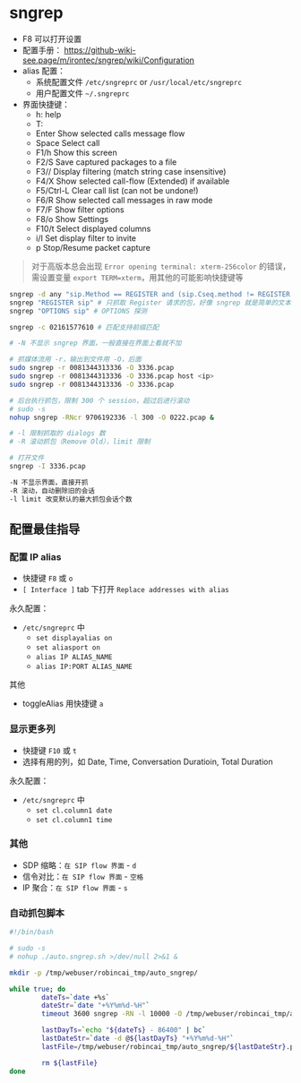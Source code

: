 # sngrep

- F8 可以打开设置
- 配置手册： https://github-wiki-see.page/m/irontec/sngrep/wiki/Configuration
- alias 配置：
  - 系统配置文件 `/etc/sngreprc` or `/usr/local/etc/sngreprc`
  - 用户配置文件 `~/.sngreprc`
- 界面快捷键：
  - h: help
  - T:
  - Enter       Show selected calls message flow
  - Space       Select call
  - F1/h        Show this screen
  - F2/S        Save captured packages to a file
  - F3//        Display filtering (match string case insensitive)
  - F4/X        Show selected call-flow (Extended) if available
  - F5/Ctrl-L   Clear call list (can not be undone!)
  - F6/R        Show selected call messages in raw mode
  - F7/F        Show filter options
  - F8/o        Show Settings
  - F10/t       Select displayed columns
  - i/I         Set display filter to invite
  - p           Stop/Resume packet capture

> 对于高版本总会出现 `Error opening terminal: xterm-256color` 的错误，需设置变量 `export TERM=xterm`，用其他的可能影响快捷键等

```sh
sngrep -d any "sip.Method == REGISTER and (sip.Cseq.method != REGISTER or sip.Status-Code ==0)" # d device
sngrep "REGISTER sip" # 只抓取 Register 请求的包，好像 sngrep 就是简单的文本匹配
sngrep "OPTIONS sip" # OPTIONS 探测

sngrep -c 02161577610 # 匹配支持前缀匹配

# -N 不显示 sngrep 界面，一般直接在界面上看就不加

# 抓媒体流用 -r，输出到文件用 -O，后面
sudo sngrep -r 0081344313336 -O 3336.pcap
sudo sngrep -r 0081344313336 -O 3336.pcap host <ip>
sudo sngrep -r 0081344313336 -O 3336.pcap

# 后台执行抓包，限制 300 个 session，超过后进行滚动
# sudo -s
nohup sngrep -RNcr 9706192336 -l 300 -O 0222.pcap &

# -l 限制抓取的 dialogs 数
# -R 滚动抓包（Remove Old），limit 限制

# 打开文件
sngrep -I 3336.pcap

-N 不显示界面，直接开抓
-R 滚动，自动删除旧的会话
-l limit 改变默认的最大抓包会话个数
```

## 配置最佳指导

### 配置 IP alias

- 快捷键 `F8` 或 `o`
- `[ Interface ]` tab 下打开 `Replace addresses with alias`

永久配置：

- `/etc/sngreprc` 中
  - `set displayalias on`
  - `set aliasport on`
  - `alias IP ALIAS_NAME`
  - `alias IP:PORT ALIAS_NAME`

其他

- toggleAlias 用快捷键 `a`

### 显示更多列

- 快捷键 `F10` 或 `t`
- 选择有用的列，如 Date, Time, Conversation Duratioin, Total Duration

永久配置：

- `/etc/sngreprc` 中
  - `set cl.column1 date`
  - `set cl.column1 time`

### 其他

- SDP 缩略：`在 SIP flow 界面` - `d`
- 信令对比：`在 SIP flow 界面` - `空格`
- IP 聚合：`在 SIP flow 界面` - `s`


### 自动抓包脚本

```sh
#!/bin/bash

# sudo -s
# nohup ./auto.sngrep.sh >/dev/null 2>&1 &

mkdir -p /tmp/webuser/robincai_tmp/auto_sngrep/

while true; do
        dateTs=`date +%s`
        dateStr=`date "+%Y%m%d-%H"`
        timeout 3600 sngrep -RN -l 10000 -O /tmp/webuser/robincai_tmp/auto_sngrep/$dateStr.pcap

        lastDayTs=`echo "${dateTs} - 86400" | bc`
        lastDateStr=`date -d @${lastDayTs} "+%Y%m%d-%H"`
        lastFile=/tmp/webuser/robincai_tmp/auto_sngrep/${lastDateStr}.pcap

        rm ${lastFile}
done
```
